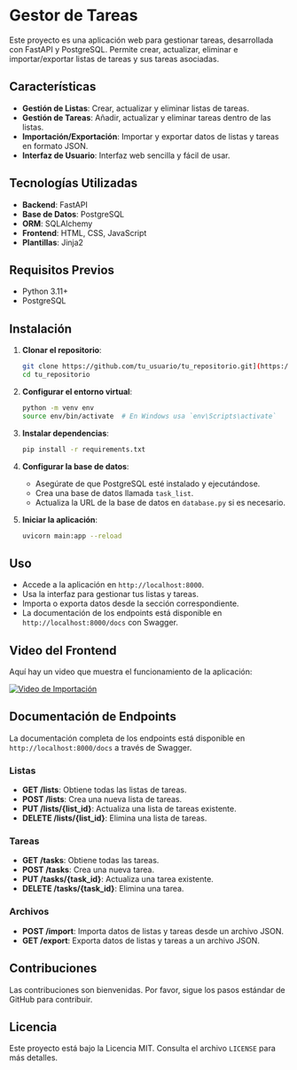 # Gestor de Tareas

Este proyecto es una aplicación web para gestionar tareas, desarrollada con FastAPI y PostgreSQL. Permite crear, actualizar, eliminar e importar/exportar listas de tareas y sus tareas asociadas.

## Características

- **Gestión de Listas**: Crear, actualizar y eliminar listas de tareas.
- **Gestión de Tareas**: Añadir, actualizar y eliminar tareas dentro de las listas.
- **Importación/Exportación**: Importar y exportar datos de listas y tareas en formato JSON.
- **Interfaz de Usuario**: Interfaz web sencilla y fácil de usar.

## Tecnologías Utilizadas

- **Backend**: FastAPI
- **Base de Datos**: PostgreSQL
- **ORM**: SQLAlchemy
- **Frontend**: HTML, CSS, JavaScript
- **Plantillas**: Jinja2

## Requisitos Previos

- Python 3.11+
- PostgreSQL

## Instalación

1. **Clonar el repositorio**:
   ```bash
   git clone https://github.com/tu_usuario/tu_repositorio.git](https://github.com/cristian21x/task_management.git
   cd tu_repositorio
   ```

2. **Configurar el entorno virtual**:
   ```bash
   python -m venv env
   source env/bin/activate  # En Windows usa `env\Scripts\activate`
   ```

3. **Instalar dependencias**:
   ```bash
   pip install -r requirements.txt
   ```

4. **Configurar la base de datos**:
   - Asegúrate de que PostgreSQL esté instalado y ejecutándose.
   - Crea una base de datos llamada `task_list`.
   - Actualiza la URL de la base de datos en `database.py` si es necesario.

5. **Iniciar la aplicación**:
   ```bash
   uvicorn main:app --reload
   ```

## Uso

- Accede a la aplicación en `http://localhost:8000`.
- Usa la interfaz para gestionar tus listas y tareas.
- Importa o exporta datos desde la sección correspondiente.
- La documentación de los endpoints está disponible en `http://localhost:8000/docs` con Swagger.

## Video del Frontend

Aquí hay un video que muestra el funcionamiento de la aplicación:

[![Video de Importación](https://img.youtube.com/vi/RWZQYbK8EOk/0.jpg)](https://youtu.be/RWZQYbK8EOk)

## Documentación de Endpoints

La documentación completa de los endpoints está disponible en `http://localhost:8000/docs` a través de Swagger.

### Listas

- **GET /lists**: Obtiene todas las listas de tareas.
- **POST /lists**: Crea una nueva lista de tareas.
- **PUT /lists/{list_id}**: Actualiza una lista de tareas existente.
- **DELETE /lists/{list_id}**: Elimina una lista de tareas.

### Tareas

- **GET /tasks**: Obtiene todas las tareas.
- **POST /tasks**: Crea una nueva tarea.
- **PUT /tasks/{task_id}**: Actualiza una tarea existente.
- **DELETE /tasks/{task_id}**: Elimina una tarea.

### Archivos

- **POST /import**: Importa datos de listas y tareas desde un archivo JSON.
- **GET /export**: Exporta datos de listas y tareas a un archivo JSON.

## Contribuciones

Las contribuciones son bienvenidas. Por favor, sigue los pasos estándar de GitHub para contribuir.

## Licencia

Este proyecto está bajo la Licencia MIT. Consulta el archivo `LICENSE` para más detalles.
